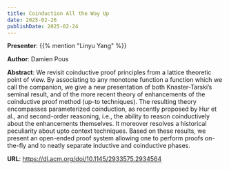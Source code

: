 ```yaml
---
title: Coinduction All the Way Up
date: 2025-02-26
publishDate: 2025-02-24
---
```


**Presenter**: {{% mention "Linyu Yang" %}}

**Author**: Damien Pous

**Abstract**: We revisit coinductive proof principles from a lattice theoretic point of view. By associating to any monotone function a function which we call the companion, we give a new presentation of both Knaster-Tarski’s seminal result, and of the more recent theory of enhancements of the coinductive proof method (up-to techniques). The resulting theory encompasses parameterized coinduction, as recently proposed by Hur et al., and second-order reasoning, i.e., the ability to reason coinductively about the enhancements themselves. It moreover resolves a historical peculiarity about upto context techniques. Based on these results, we present an open-ended proof system allowing one to perform proofs on-the-fly and to neatly separate inductive and coinductive phases.

**URL**: https://dl.acm.org/doi/10.1145/2933575.2934564
